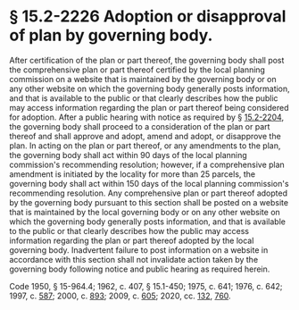 # § 15.2-2226 Adoption or disapproval of plan by governing body.

<p>After certification of the plan or part thereof, the governing body shall post the comprehensive plan or part thereof certified by the local planning commission on a website that is maintained by the governing body or on any other website on which the governing body generally posts information, and that is available to the public or that clearly describes how the public may access information regarding the plan or part thereof being considered for adoption. After a public hearing with notice as required by § <a href='/vacode/15.2-2204/'>15.2-2204</a>, the governing body shall proceed to a consideration of the plan or part thereof and shall approve and adopt, amend and adopt, or disapprove the plan. In acting on the plan or part thereof, or any amendments to the plan, the governing body shall act within 90 days of the local planning commission's recommending resolution; however, if a comprehensive plan amendment is initiated by the locality for more than 25 parcels, the governing body shall act within 150 days of the local planning commission's recommending resolution. Any comprehensive plan or part thereof adopted by the governing body pursuant to this section shall be posted on a website that is maintained by the local governing body or on any other website on which the governing body generally posts information, and that is available to the public or that clearly describes how the public may access information regarding the plan or part thereof adopted by the local governing body. Inadvertent failure to post information on a website in accordance with this section shall not invalidate action taken by the governing body following notice and public hearing as required herein.</p><p>Code 1950, § 15-964.4; 1962, c. 407, § 15.1-450; 1975, c. 641; 1976, c. 642; 1997, c. <a href='http://lis.virginia.gov/cgi-bin/legp604.exe?971+ful+CHAP0587'>587</a>; 2000, c. <a href='http://lis.virginia.gov/cgi-bin/legp604.exe?001+ful+CHAP0893'>893</a>; 2009, c. <a href='http://lis.virginia.gov/cgi-bin/legp604.exe?091+ful+CHAP0605'>605</a>; 2020, cc. <a href='http://lis.virginia.gov/cgi-bin/legp604.exe?201+ful+CHAP0132'>132</a>, <a href='http://lis.virginia.gov/cgi-bin/legp604.exe?201+ful+CHAP0760'>760</a>.</p>